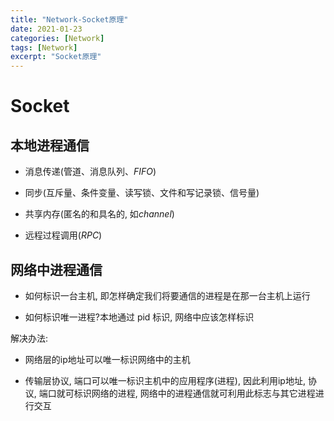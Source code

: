 ```yaml
---
title: "Network-Socket原理"
date: 2021-01-23
categories: [Network]
tags: [Network]
excerpt: "Socket原理"
---
```


# Socket

## 本地进程通信

- 消息传递(管道、消息队列、$FIFO$)

- 同步(互斥量、条件变量、读写锁、文件和写记录锁、信号量)

- 共享内存(匿名的和具名的, 如$channel$)

- 远程过程调用($RPC$)

## 网络中进程通信

- 如何标识一台主机, 即怎样确定我们将要通信的进程是在那一台主机上运行

- 如何标识唯一进程?本地通过 pid 标识, 网络中应该怎样标识

解决办法:

- 网络层的ip地址可以唯一标识网络中的主机

- 传输层协议, 端口可以唯一标识主机中的应用程序(进程), 因此利用ip地址, 协议, 端口就可标识网络的进程, 网络中的进程通信就可利用此标志与其它进程进行交互
